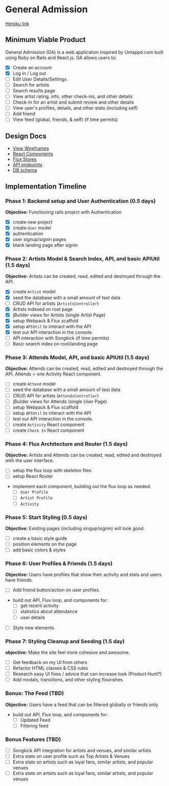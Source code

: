 # General Admission

[Heroku link][heroku]

[heroku]: http://generaladmission.herokuapp.com/

## Minimum Viable Product

General Admission (GA) is a web application inspired by Untappd.com built using Ruby on Rails and React.js. GA allows users to:

<!-- This is a Markdown checklist. Use it to keep track of your
progress. Put an x between the brackets for a checkmark: [x] -->

- [x] Create an account
- [x] Log in / Log out
- [ ] Edit User Details/Settings
- [ ] Search for artists
- [ ] Search results page
- [ ] View artist rating, info, other check-ins, and other details
- [ ] Check-In for an artist and submit review and other details
- [ ] View user's profiles, details, and other stats (including self)
- [ ] Add friend
- [ ] View feed (global, friends, & self) (if time permits)

## Design Docs
* [View Wireframes][views]
* [React Components][components]
* [Flux Stores][stores]
* [API endpoints][api-endpoints]
* [DB schema][schema]

[views]: ./docs/views.md
[components]: ./docs/components.md
[stores]: ./docs/stores.md
[api-endpoints]: ./docs/api-endpoints.md
[schema]: ./docs/schema.md

## Implementation Timeline

### Phase 1: Backend setup and User Authentication (0.5 days)

**Objective:** Functioning rails project with Authentication

- [x] create new project
- [x] create `User` model
- [x] authentication
- [x] user signup/signin pages
- [x] blank landing page after signin

### Phase 2: Artists Model & Search Index, API, and basic APIUtil (1.5 days)

**Objective:** Artists can be created, read, edited and destroyed through
the API.

- [x] create `Artist` model
- [x] seed the database with a small amount of test data
- [ ] CRUD API for artists (`ArtistsController`)
- [x] Artists indexed on root page
- [x] jBuilder views for Artists (single Artist Page)
- [x] setup Webpack & Flux scaffold
- [x] setup `APIUtil` to interact with the API
- [x] test out API interaction in the console.
- [ ] API interaction with Songkick (if time permits)
- [ ] Basic search index on root/landing page

### Phase 3: Attends Model, API, and basic APIUtil (1.5 days)

**Objective:** Attends can be created, read, edited and destroyed through
the API. Attends = one Activity React component.

- [ ] create `Attend` model
- [ ] seed the database with a small amount of test data
- [ ] CRUD API for artists (`AttendsController`)
- [ ] jBuilder views for Attends (single User Page)
- [ ] setup Webpack & Flux scaffold
- [ ] setup `APIUtil` to interact with the API
- [ ] test out API interaction in the console.
- [ ] create `Activity` React component
- [ ] create `Check In` React component

### Phase 4: Flux Architecture and Router (1.5 days)

**Objective:** Artists and Attends can be created, read, edited and destroyed with the
user interface.

- [ ] setup the flux loop with skeleton files
- [ ] setup React Router
- implement each component, building out the flux loop as needed.
  - [ ] `User Profile`
  - [ ] `Artist Profile`
  - [ ] `Activity`

### Phase 5: Start Styling (0.5 days)

**Objective:** Existing pages (including singup/signin) will look good.

- [ ] create a basic style guide
- [ ] position elements on the page
- [ ] add basic colors & styles

### Phase 6: User Profiles & Friends (1.5 days)

**Objective:** Users have profiles that show their activity and stats and users have friends.

- [ ] Add friend button/action on user profiles.
- build out API, Flux loop, and components for:
  - [ ] get recent activity
  - [ ] statistics about attendance
  - [ ] user details
- [ ] Style new elements

### Phase 7: Styling Cleanup and Seeding (1.5 day)

**objective:** Make the site feel more cohesive and awesome.

- [ ] Get feedback on my UI from others
- [ ] Refactor HTML classes & CSS rules
- [ ] Research easy UI fixes / advice that can increase look (Product Hunt?)
- [ ] Add modals, transitions, and other styling flourishes.

### Bonus: The Feed (TBD)

**Objective:** Users have a feed that can be filtered globally or friends only.

- build out API, Flux loop, and components for:
  - [ ] Updated Feed
  - [ ] Filtering feed

### Bonus Features (TBD)
- [ ] Songkick API integration for artists and venues, and similar artists
- [ ] Extra stats on user profile such as Top Artists & Venues
- [ ] Extra stats on artists such as loyal fans, similar artists, and popular venues
- [ ] Extra stats on artists such as loyal fans, similar artists, and popular venues

[phase-one]: ./docs/phases/phase1.md
[phase-two]: ./docs/phases/phase2.md
[phase-three]: ./docs/phases/phase3.md
[phase-six]: ./docs/phases/phase6.md
